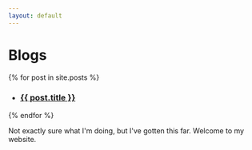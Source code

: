 ```yaml
---
layout: default
---
```

# Blogs
{% for post in site.posts %}
 
<ul>
 
<li><h3><a href="{{ post.url | relative_url }}">{{ post.title }}</a></h3></li>
 
</ul>
{% endfor %}

Not exactly sure what I'm doing, but I've gotten this far. 
Welcome to my website.
